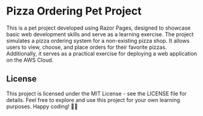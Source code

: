 # Pizza Ordering Pet Project
This is a pet project developed using Razor Pages, designed to showcase basic web development skills and serve as a learning exercise. The project simulates a pizza ordering system for a non-existing pizza shop. It allows users to view, choose, and place orders for their favorite pizzas. Additionally, it serves as a practical exercise for deploying a web application on the AWS Cloud.

## License
This project is licensed under the MIT License - see the LICENSE file for details.
Feel free to explore and use this project for your own learning purposes. Happy coding! 🍕🚀
